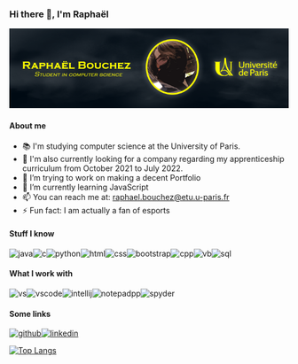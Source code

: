 ### Hi there 👋, I'm Raphaël

![Banner](https://github.com/RaphBhz/RaphBhz/blob/main/bannergh.png)

#### About me

- :books: I'm studying computer science at the University of Paris.
- :mag_right: I'm also currently looking for a company regarding my apprenticeship curriculum from October 2021 to July 2022.
- 🔭 I’m trying to work on making a decent Portfolio 
- 🌱 I’m currently learning JavaScript 
- 📫 You can reach me at: raphael.bouchez@etu.u-paris.fr 
- ⚡ Fun fact: I am actually a fan of esports 

#### Stuff I know
<img src='https://img.shields.io/badge/Java-ED8B00?style=for-the-badge&logo=java&logoColor=white' alt='java' height='30'><img src='https://img.shields.io/badge/C-00599C?style=for-the-badge&logo=c&logoColor=white' alt='c' height='30'><img src='https://img.shields.io/badge/Python-FFD43B?style=for-the-badge&logo=python&logoColor=darkgreen' alt='python' height='30'><img src='https://img.shields.io/badge/HTML5-E34F26?style=for-the-badge&logo=html5&logoColor=white' alt='html' height='30'><img src='https://img.shields.io/badge/CSS3-1572B6?style=for-the-badge&logo=css3&logoColor=white' alt='css' height='30'><img src='https://img.shields.io/badge/Bootstrap-563D7C?style=for-the-badge&logo=bootstrap&logoColor=white' alt='bootstrap' height='30'><img src='https://img.shields.io/badge/C%2B%2B-00599C?style=for-the-badge&logo=c%2B%2B&logoColor=white' alt='cpp' height='30'><img src='https://img.shields.io/badge/-Visual%20Basic-brightgreen?style=for-the-badge' alt='vb' height='30'><img src='https://img.shields.io/badge/-SQL-red?style=for-the-badge' alt='sql' height='30'>

#### What I work with
<img src='https://img.shields.io/badge/Visual_Studio-5C2D91?style=for-the-badge&logo=visual%20studio&logoColor=white' alt='vs' height='30'><img src='https://img.shields.io/badge/Visual_Studio_Code-0078D4?style=for-the-badge&logo=visual%20studio%20code&logoColor=white' alt='vscode' height='30'><img src='https://img.shields.io/badge/IntelliJIDEA-000000.svg?style=for-the-badge&logo=intellij-idea&logoColor=white' alt='intellij' height='30'><img src='https://img.shields.io/badge/Notepad++-90E59A.svg?style=for-the-badge&logo=notepad%2B%2B&logoColor=black' alt='notepadpp' height='30'><img src='https://img.shields.io/badge/Spyder-838485?style=for-the-badge&logo=spyder%20ide&logoColor=maroon' alt='spyder' height='30'>

#### Some links
[<img src='https://img.shields.io/badge/GitHub-100000?style=for-the-badge&logo=github&logoColor=white' alt='github' height='30'>](https://github.com/RaphBhz)[<img src='https://img.shields.io/badge/LinkedIn-0077B5?style=for-the-badge&logo=linkedin&logoColor=white' alt='linkedin' height='30'>](https://www.linkedin.com/in/raphbhz/)  

[![Top Langs](https://github-readme-stats.vercel.app/api/top-langs/?username=RaphBhz)](https://github.com/anuraghazra/github-readme-stats)

